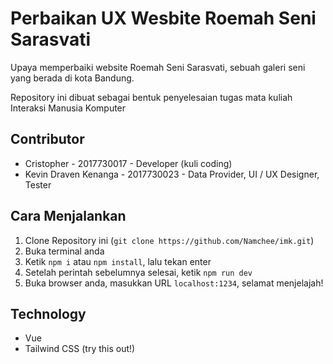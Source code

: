 # Perbaikan UX Wesbite Roemah Seni Sarasvati

Upaya memperbaiki website Roemah Seni Sarasvati, sebuah galeri seni yang berada di kota Bandung.

Repository ini dibuat sebagai bentuk penyelesaian tugas mata kuliah Interaksi Manusia Komputer

## Contributor

- Cristopher - 2017730017 - Developer (kuli coding)
- Kevin Draven Kenanga - 2017730023 - Data Provider, UI / UX Designer, Tester

## Cara Menjalankan

1. Clone Repository ini (`git clone https://github.com/Namchee/imk.git`)
2. Buka terminal anda
3. Ketik `npm i` atau `npm install`, lalu tekan enter
4. Setelah perintah sebelumnya selesai, ketik `npm run dev`
5. Buka browser anda, masukkan URL `localhost:1234`, selamat menjelajah!

## Technology

- Vue
- Tailwind CSS (try this out!)
